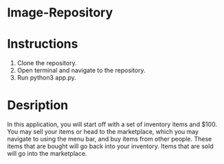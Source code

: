# Image-Repository

# Instructions
1. Clone the repository.
2. Open terminal and navigate to the repository.
3. Run python3 app.py.

# Desription
In this application, you will start off with a set of inventory items and $100. You may sell your items or head to the marketplace, which you may navigate to using the menu bar, and buy items from other people. These items that are bought will go back into your inventory. Items that are sold will go into the marketplace.
